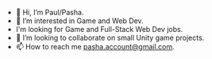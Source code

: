 - 👋 Hi, I’m Paul/Pasha.
- 👀 I’m interested in Game and Web Dev.
- I'm looking for Game and Full-Stack Web Dev jobs.
- 💞️ I’m looking to collaborate on small Unity game projects.
- 📫 How to reach me pasha.account@gmail.com.


